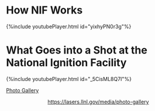 # How NIF Works

{%include youtubePlayer.html id="yixhyPN0r3g"%}

# What Goes into a Shot at the National Ignition Facility

{%include youtubePlayer.html id="_5CisML8Q7I"%}

[Photo Gallery](https://lasers.llnl.gov/media/photo-gallery)

<p align="center">
  <a href="Photo Gallery">https://lasers.llnl.gov/media/photo-gallery</a>
  </p>
